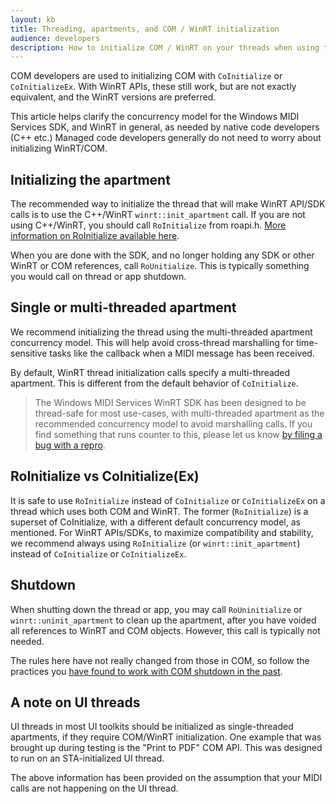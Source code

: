 ```yaml
---
layout: kb
title: Threading, apartments, and COM / WinRT initialization
audience: developers
description: How to initialize COM / WinRT on your threads when using the WinRT SDK
---
```


COM developers are used to initializing COM with `CoInitialize` or `CoInitializeEx`. With WinRT APIs, these still work, but are not exactly equivalent, and the WinRT versions are preferred.

This article helps clarify the concurrency model for the Windows MIDI Services SDK, and WinRT in general, as needed by native code developers (C++ etc.) Managed code developers generally do not need to worry about initializing WinRT/COM.

## Initializing the apartment

The recommended way to initialize the thread that will make WinRT API/SDK calls is to use the C++/WinRT `winrt::init_apartment` call. If you are not using C++/WinRT, you should call `RoInitialize` from roapi.h. [More information on RoInitialize available here](https://learn.microsoft.com/windows/win32/api/roapi/nf-roapi-roinitialize).

When you are done with the SDK, and no longer holding any SDK or other WinRT or COM references, call `RoUnitialize`. This is typically something you would call on thread or app shutdown.

## Single or multi-threaded apartment

We recommend initializing the thread using the multi-threaded apartment concurrency model. This will help avoid cross-thread marshalling for time-sensitive tasks like the callback when a MIDI message has been received.

By default, WinRT thread initialization calls specify a multi-threaded apartment. This is different from the default behavior of `CoInitialize`.

> The Windows MIDI Services WinRT SDK has been designed to be thread-safe for most use-cases, with multi-threaded apartment as the recommended concurrency model to avoid marshalling calls. If you find something that runs counter to this, please let us know [by filing a bug with a repro](https://aka.ms/midirepoissues).

## RoInitialize vs CoInitialize(Ex)

It is safe to use `RoInitialize` instead of `CoInitialize` or `CoInitializeEx` on a thread which uses both COM and WinRT. The former (`RoInitialize`) is a superset of CoInitialize, with a different default concurrency model, as mentioned. For WinRT APIs/SDKs, to maximize compatibility and stability, we recommend always using `RoInitialize` (or `winrt::init_apartment`) instead of `CoInitialize` or `CoInitializeEx`.

## Shutdown

When shutting down the thread or app, you may call `RoUninitialize` or `winrt::uninit_apartment` to clean up the apartment, after you have voided all references to WinRT and COM objects. However, this call is typically not needed. 

The rules here have not really changed from those in COM, so follow the practices you [have found to work with COM shutdown in the past](https://devblogs.microsoft.com/oldnewthing/20120105-00/?p=8683).

## A note on UI threads

UI threads in most UI toolkits should be initialized as single-threaded apartments, if they require COM/WinRT initialization. One example that was brought up during testing is the "Print to PDF" COM API. This was designed to run on an STA-initialized UI thread.

The above information has been provided on the assumption that your MIDI calls are not happening on the UI thread.
